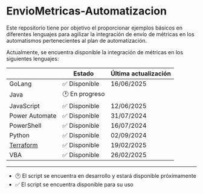 # EnvioMetricas-Automatizacion

Este repositorio tiene por objetivo el proporcionar ejemplos básicos en diferentes lenguajes para agilizar la integración de envío de métricas en los automatismos pertenecientes al plan de automatización.

Actualmente, se encuentra disponible la integración de métricas en los siguientes lenguajes:

|                                    | Estado                        | Última actualización |
|------------------------------------|-------------------------------|----------------------|
| GoLang                     | :white_check_mark: Disponible | 16/06/2025           |
| Java                               | :clock1: En progreso          |                      |
| JavaScript                                | :white_check_mark: Disponible | 12/06/2025           |
| Power Automate                     | :white_check_mark: Disponible | 31/07/2024           |
| PowerShell                         | :white_check_mark: Disponible | 16/07/2024           |
| Python                             | :white_check_mark: Disponible | 02/09/2024           |
| [Terraform](./Terraform/README.md) | :white_check_mark: Disponible | 19/02/2025           |
| VBA                                | :white_check_mark: Disponible | 26/02/2025           |

---

- :clock1: El script se encuentra en desarrollo y estará disponible próximamente
- :white_check_mark: El script se encuentra disponible para su uso
